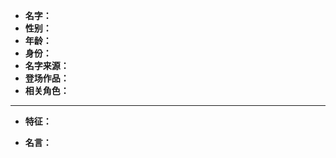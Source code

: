 
- **名字：** 
- **性别：** 
- **年龄：** 
- **身份：** 
- **名字来源：** 
- **登场作品：**  
- **相关角色：** 

---

- **特征：** 

- **名言：** 